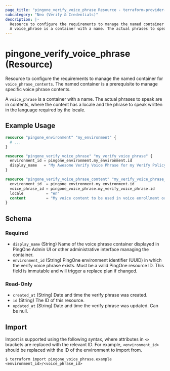 ```yaml
---
page_title: "pingone_verify_voice_phrase Resource - terraform-provider-pingone"
subcategory: "Neo (Verify & Credentials)"
description: |-
  Resource to configure the requirements to manage the named container for voice_phrase_contents. The named container is a prerequisite to manage specific voice phrase contents.
  A voice_phrase is a container with a name. The actual phrases to speak are in contents, where the content has a locale and the phrase to speak written in the language required by the locale.
---
```


# pingone_verify_voice_phrase (Resource)

Resource to configure the requirements to manage the named container for `voice_phrase_contents`. The named container is a prerequisite to manage specific voice phrase contents.

A `voice_phrase` is a container with a name. The actual phrases to speak are in contents, where the content has a locale and the phrase to speak written in the language required by the locale.

## Example Usage

```terraform
resource "pingone_environment" "my_environment" {
  # ...
}

resource "pingone_verify_voice_phrase" "my_verify_voice_phrase" {
  environment_id = pingone_environment.my_environment.id
  display_name   = "My Awesome Verify Voice Phrase for my Verify Policy"
}

resource "pingone_verify_voice_phrase_content" "my_verify_voice_phrase_content" {
  environment_id  = pingone_environment.my_environment.id
  voice_phrase_id = pingone_voice_phrase.my_verify_voice_phrase.id
  locale          = "en"
  content         = "My voice content to be used in voice enrollment or verification."
}
```

<!-- schema generated by tfplugindocs -->
## Schema

### Required

- `display_name` (String) Name of the voice phrase container displayed in PingOne Admin UI or other administrative interface managing the container.
- `environment_id` (String) PingOne environment identifier (UUID) in which the verify voice phrase exists.  Must be a valid PingOne resource ID.  This field is immutable and will trigger a replace plan if changed.

### Read-Only

- `created_at` (String) Date and time the verify phrase was created.
- `id` (String) The ID of this resource.
- `updated_at` (String) Date and time the verify phrase was updated. Can be null.

## Import

Import is supported using the following syntax, where attributes in `<>` brackets are replaced with the relevant ID.  For example, `<environment_id>` should be replaced with the ID of the environment to import from.

```shell
$ terraform import pingone_voice_phrase.example <environment_id>/<voice_phrase_id>
```

